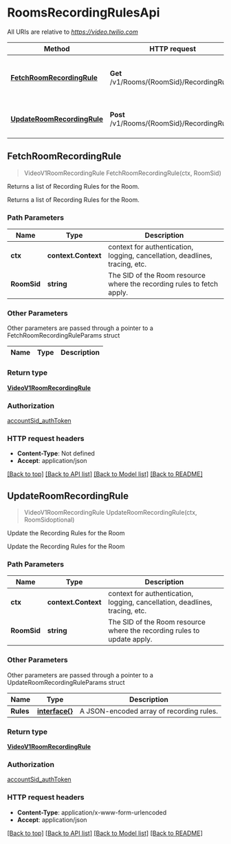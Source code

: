 # RoomsRecordingRulesApi

All URIs are relative to *https://video.twilio.com*

Method | HTTP request | Description
------------- | ------------- | -------------
[**FetchRoomRecordingRule**](RoomsRecordingRulesApi.md#FetchRoomRecordingRule) | **Get** /v1/Rooms/{RoomSid}/RecordingRules | Returns a list of Recording Rules for the Room.
[**UpdateRoomRecordingRule**](RoomsRecordingRulesApi.md#UpdateRoomRecordingRule) | **Post** /v1/Rooms/{RoomSid}/RecordingRules | Update the Recording Rules for the Room



## FetchRoomRecordingRule

> VideoV1RoomRecordingRule FetchRoomRecordingRule(ctx, RoomSid)

Returns a list of Recording Rules for the Room.

Returns a list of Recording Rules for the Room.

### Path Parameters


Name | Type | Description
------------- | ------------- | -------------
**ctx** | **context.Context** | context for authentication, logging, cancellation, deadlines, tracing, etc.
**RoomSid** | **string** | The SID of the Room resource where the recording rules to fetch apply.

### Other Parameters

Other parameters are passed through a pointer to a FetchRoomRecordingRuleParams struct


Name | Type | Description
------------- | ------------- | -------------

### Return type

[**VideoV1RoomRecordingRule**](VideoV1RoomRecordingRule.md)

### Authorization

[accountSid_authToken](../README.md#accountSid_authToken)

### HTTP request headers

- **Content-Type**: Not defined
- **Accept**: application/json

[[Back to top]](#) [[Back to API list]](../README.md#documentation-for-api-endpoints)
[[Back to Model list]](../README.md#documentation-for-models)
[[Back to README]](../README.md)


## UpdateRoomRecordingRule

> VideoV1RoomRecordingRule UpdateRoomRecordingRule(ctx, RoomSidoptional)

Update the Recording Rules for the Room

Update the Recording Rules for the Room

### Path Parameters


Name | Type | Description
------------- | ------------- | -------------
**ctx** | **context.Context** | context for authentication, logging, cancellation, deadlines, tracing, etc.
**RoomSid** | **string** | The SID of the Room resource where the recording rules to update apply.

### Other Parameters

Other parameters are passed through a pointer to a UpdateRoomRecordingRuleParams struct


Name | Type | Description
------------- | ------------- | -------------
**Rules** | [**interface{}**](interface{}.md) | A JSON-encoded array of recording rules.

### Return type

[**VideoV1RoomRecordingRule**](VideoV1RoomRecordingRule.md)

### Authorization

[accountSid_authToken](../README.md#accountSid_authToken)

### HTTP request headers

- **Content-Type**: application/x-www-form-urlencoded
- **Accept**: application/json

[[Back to top]](#) [[Back to API list]](../README.md#documentation-for-api-endpoints)
[[Back to Model list]](../README.md#documentation-for-models)
[[Back to README]](../README.md)

